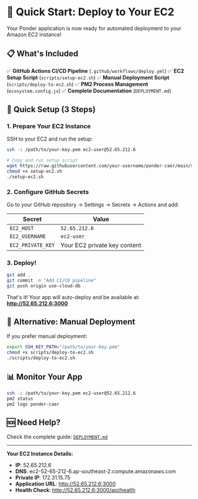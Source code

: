 # 🚀 Quick Start: Deploy to Your EC2

Your Ponder application is now ready for automated deployment to your Amazon EC2 instance!

## 📋 What's Included

✅ **GitHub Actions CI/CD Pipeline** (`.github/workflows/deploy.yml`)
✅ **EC2 Setup Script** (`scripts/setup-ec2.sh`)
✅ **Manual Deployment Script** (`scripts/deploy-to-ec2.sh`)
✅ **PM2 Process Management** (`ecosystem.config.js`)
✅ **Complete Documentation** (`DEPLOYMENT.md`)

## 🚀 Quick Setup (3 Steps)

### 1. Prepare Your EC2 Instance

SSH to your EC2 and run the setup:
```bash
ssh -i /path/to/your-key.pem ec2-user@52.65.212.6

# Copy and run setup script
wget https://raw.githubusercontent.com/your-username/ponder-caer/main/scripts/setup-ec2.sh
chmod +x setup-ec2.sh
./setup-ec2.sh
```

### 2. Configure GitHub Secrets

Go to your GitHub repository → Settings → Secrets → Actions and add:

| Secret | Value |
|--------|-------|
| `EC2_HOST` | `52.65.212.6` |
| `EC2_USERNAME` | `ec2-user` |
| `EC2_PRIVATE_KEY` | Your EC2 private key content |

### 3. Deploy!

```bash
git add .
git commit -m "Add CI/CD pipeline"
git push origin use-cloud-db
```

That's it! Your app will auto-deploy and be available at:
**http://52.65.212.6:3000**

## 🔧 Alternative: Manual Deployment

If you prefer manual deployment:

```bash
export SSH_KEY_PATH="/path/to/your-key.pem"
chmod +x scripts/deploy-to-ec2.sh
./scripts/deploy-to-ec2.sh
```

## 📊 Monitor Your App

```bash
ssh -i /path/to/your-key.pem ec2-user@52.65.212.6
pm2 status
pm2 logs ponder-caer
```

## 🆘 Need Help?

Check the complete guide: [`DEPLOYMENT.md`](./DEPLOYMENT.md)

---

**Your EC2 Instance Details:**
- **IP**: 52.65.212.6
- **DNS**: ec2-52-65-212-6.ap-southeast-2.compute.amazonaws.com
- **Private IP**: 172.31.15.75
- **Application URL**: http://52.65.212.6:3000
- **Health Check**: http://52.65.212.6:3000/api/health
